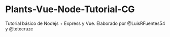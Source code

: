 # Plants-Vue-Node-Tutorial-CG
Tutorial básico de Nodejs + Express y Vue. Elaborado por @LuisRFuentes54 y @tetecruzc

